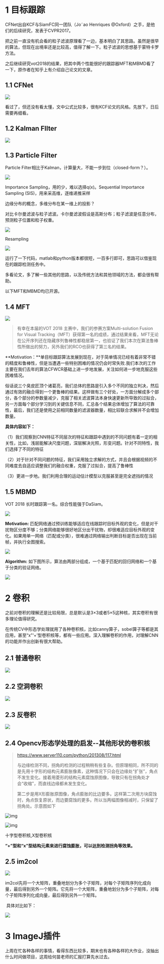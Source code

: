 # 1 目标跟踪

CFNet出自KCF与SiamFC同一团队（Jo˜ao Henriques @Oxford）之手，是他们的后续研究，发表于CVPR2017。

把之前一直没有机会看的粒子滤波原理看了一边，基本明白了其思路。虽然是很早的算法，但现在出境率还是比较高，值得了解一下。粒子滤波的思想基于蒙特卡罗方法。

之后继续研究vot2018的结果，把其中两个性能很好的跟踪器MFT和MBMD看了一下，原作者在知乎上有介绍自己论文的文章。

## 1.1 CFNet

![](./1.png)

看过了，但还没有看太懂，文中公式比较多，很有KCF论文的风格。先放下，日后需要再细看。



## 1.2 Kalman FIlter

![](./6.png)











## 1.3 Particle Filter

Particle Filter相比于Kalman，计算量大，不能一步到位（closed-form？）。

![](./3.png)

Importance Sampling，用的少，难以选择q(x)。Sequential Importance Sampling (SIS)，用来采高维，逐维递推采样

边缘分布的概念，多维分布在某一维上的投影？

对比卡尔曼滤波与粒子滤波。卡尔曼滤波假设是高斯分布；粒子滤波是任意分布，预测粒子位置和粒子权重。

![](./2.png)

Resampling

![](./4.png)

运行了一下代码，matlab和python版本都很短，一百多行即可，思路可以借鉴现在的跟踪检测任务中。

多看论文，多了解一些其他的思路，以及传统方法和其他领域的方法，都会很有帮助。





以下MFT和MBMD均已开源。

## 1.4 MFT

![](/home/zzh/Note/2018-12-5/102.jpg)

> 有幸在本届的VOT 2018 主赛中，我们的参赛方案Multi-solution Fusion for Visual Tracking（MFT）获得第一名的成绩，通过结果来看，MFT无论在公开序列还在隐藏序列鲁棒性都稳居第一，也验证了我们本次在算法鲁棒性所做出的努力，另外我们的RCO也获得了第三名的结果。

**Motivation：**单目标跟踪算法发展到现在，对于简单情况已经有着非常不错的精度和鲁棒性，但是当遭遇一些特别困难的情况仍会时常失败.我们本次的工作主要在我们去年的算法CFWCR基础上进一步地发展，关注如何进一步地克服这些困难情况。

俗话说三个臭皮匠顶个诸葛亮，我们总体的思路是引入多个不同的独立判决，然后通过有效的融合得到一个更鲁棒的结果。这样做有三个好处，一方面分解成多个部分，各个部分的参数量减少，克服了相关滤波算法本身快速更新所导致的过拟合，另一方面每个部分学习到的关键信息不同，汇总各个结果总体增加了算法的可靠性，最后，我们还是使用之前相同数量的滤波器数量，相比较联合求解并不会增加数量。

**具体内容如下：**

（1）我们观察到CNN特征不同层次的特征和跟踪中遇到的不同问题有着一定的相关性，比如，浅层能解决尺度问题，深层解决光照，形变问题。针对不同特性，我们选择了不同的特征

（2）对于针对不同问题的特征，我们采用独立求解的方式，并且会根据视频的不同难度去自适应调整我们的融合权重，克服了过拟合，提高了鲁棒性

（3）更进一步地。我们利用合理的运动估计模型以克服甚至是完全遮挡的情况

## 1.5 MBMD

VOT 2018 长时跟踪第一名。综合性能强于DaSiam。

![](/home/zzh/Note/2018-12-5/100.PNG)

**Motivation:** 匹配网络通过预训练能够适应在线跟踪时目标外观的变化，但是对干扰物区分度不够；分类网络能够很好地区分出干扰物，却很难适应目标外观的变化。如果用单一网络（匹配或分类），很难通过网络输出判断目标是否出现在当前帧，并执行全图搜索。 

![](/home/zzh/Note/2018-12-5/100.jpg)



**Algorithm:** 如下图所示，算法由两部分组成，一个基于匹配的回归网络和一个基于分类的验证网络。 

![](/home/zzh/Note/2018-12-5/101.jpg)





# 2 卷积

之前对卷积的理解还是比较局限，总是默认是3×3或者5×5这种核，其实卷积有很多理论值得研究。

在传统CV中形态学处理就用了各种卷积核，比如canny算子，sobel算子等都是其应用，甚至“x”‘+’型卷积核等，都有一些应用。深入理解卷积的作用，对理解CNN的功能并作出创新有很大帮助。

## 2.1 普通卷积

![](./1.gif)

## 2.2 空洞卷积

![](./2.gif)

## 2.3 反卷积

![](./3.gif)





## 2.4 Opencv形态学处理的启发--其他形状的卷积核

> https://www.server110.com/python/201308/117.html
>
> ​	与边缘检测不同，拐角的检测的过程稍稍有些复杂。但原理相同，所不同的是先用十字形的结构元素膨胀像素，这种情况下只会在边缘处“扩张”，角点不发生变化。接着用菱形的结构元素腐蚀原图像，导致只有在拐角处才会“收缩”，而直线边缘都未发生变化。 
>
> ​	第二步是用X形膨胀原图像，角点膨胀的比边要多。这样第二次用方块腐蚀时，角点恢复原状，而边要腐蚀的更多。所以当两幅图像相减时，只保留了拐角处。示意图如下

![img](http://upload.server110.com/image/20130810/1319153038-6.jpg)

![img](http://upload.server110.com/image/20130810/1319151164-7.jpg)



十字型卷积核,X型卷积核

**“+”型和“x”型结构元素来进行腐蚀膨胀，可以达到检测拐角等效果。**



## 2.5 im2col

![](./5.png)

​	im2col先将一个大矩阵，重叠地划分为多个子矩阵，对每个子矩阵序列化成向量，最后得到另外一个矩阵。它先将一个大矩阵，重叠地划分为多个子矩阵，对每个子矩阵序列化成向量，最后得到另外一个矩阵。

​	具体对比如下：

![](./1.jpg)

# 3 ImageJ插件

上周在忙各种各样的事情，看得东西比较多，期末也有各种各样的大作业，没抽出什么时间做项目，这周给何苗老师的汇报打算先水过去。









